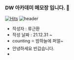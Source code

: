 ### DW 아카데미 메모장 입니다. :pencil:
[![Hits](https://hits.seeyoufarm.com/api/count/incr/badge.svg?url=https%3A%2F%2Fgithub.com%2FRyuGeunHwan&count_bg=%23ED00DD&title_bg=%232CE5BC&icon=&icon_color=%23E7E7E7&title=hits&edge_flat=false)](https://hits.seeyoufarm.com)
![header](https://capsule-render.vercel.app/api?type=cylinder&color=timeAuto&height=120&section=header&text=ni_na_no%20World&fontColor=d6ace6&fontSize=50&animation=scaleIn)

- 작성자 : 류근환
- 작성 날짜 : 21.12.31 ~ 
- counting :star: 밤하늘에 퍼얼~
- 안녕하세요 반갑습니다. 
-




